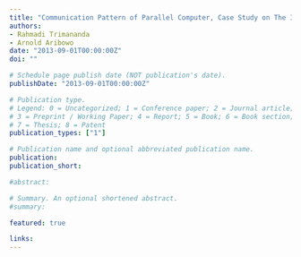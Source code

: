 ```yaml
---
title: "Communication Pattern of Parallel Computer, Case Study on The Implementation of Microcontrollers Parallel Computer Prototype"
authors:
- Rahmadi Trimananda
- Arnold Aribowo
date: "2013-09-01T00:00:00Z"
doi: ""

# Schedule page publish date (NOT publication's date).
publishDate: "2013-09-01T00:00:00Z"

# Publication type.
# Legend: 0 = Uncategorized; 1 = Conference paper; 2 = Journal article;
# 3 = Preprint / Working Paper; 4 = Report; 5 = Book; 6 = Book section;
# 7 = Thesis; 8 = Patent
publication_types: ["1"]

# Publication name and optional abbreviated publication name.
publication: 
publication_short: 

#abstract: 

# Summary. An optional shortened abstract.
#summary: 

featured: true

links:
---
```

